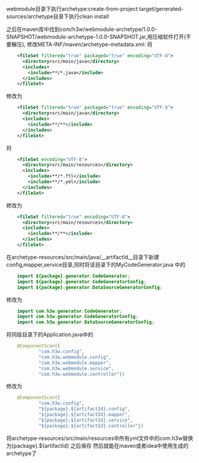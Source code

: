 webmodule目录下执行archetype:create-from-project
target/generated-sources/archetype目录下执行clean install

之后在maven库中找到com/h3w/webmodule-archetype/1.0.0-SNAPSHOT/webmodule-archetype-1.0.0-SNAPSHOT.jar,用压缩软件打开(不要解压),
修改META-INF/maven/archetype-metadata.xml:
将
```xml
    <fileSet filtered="true" packaged="true" encoding="UTF-8">
      <directory>src/main/java</directory>
      <includes>
        <include>**/*.java</include>
      </includes>
    </fileSet>
```
修改为
```xml
    <fileSet filtered="true" packaged="true" encoding="UTF-8">
      <directory>src/main/java</directory>
      <includes>
        <include>**/**</include>
      </includes>
    </fileSet>
```
将
```xml
    <fileSet encoding="UTF-8">
      <directory>src/main/resources</directory>
      <includes>
        <include>**/*.ftl</include>
        <include>**/*.yml</include>
      </includes>
    </fileSet>
```
修改为
```xml
    <fileSet filtered="true" encoding="UTF-8">
      <directory>src/main/resources</directory>
      <includes>
        <include>**/**</include>
      </includes>
    </fileSet>
```
在archetype-resources/src/main/java/__artifactId__目录下新建config,mapper,service目录,同时将该目录下的MyCodeGenerator.java
中的
```java
    import ${package}.generator.CodeGenerator;
    import ${package}.generator.CodeGeneratorConfig;
    import ${package}.generator.DataSourceGeneratorConfig;
```
修改为
```java
    import com.h3w.generator.CodeGenerator;
    import com.h3w.generator.CodeGeneratorConfig;
    import com.h3w.generator.DataSourceGeneratorConfig;
```
将同级目录下的Application.java中的
```java
    @ComponentScan({
            "com.h3w.config",
            "com.h3w.webmodule.config",
            "com.h3w.webmodule.mapper",
            "com.h3w.webmodule.service",
            "com.h3w.webmodule.controller"})
```
修改为
```java
    @ComponentScan({
            "com.h3w.config",
            "${package}.${artifactId}.config",
            "${package}.${artifactId}.mapper",
            "${package}.${artifactId}.service",
            "${package}.${artifactId}.controller"})
```
将archetype-resources/src/main/resources中所有yml文件中的com.h3w替换为{package}.${artifactId}
之后保存
然后就能在maven或者idea中使用生成的archetype了